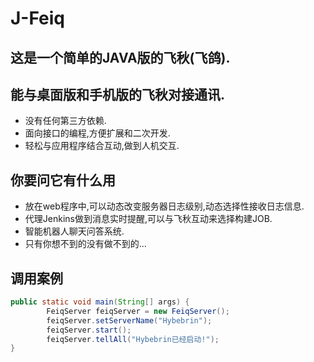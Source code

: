 # J-Feiq

## 这是一个简单的JAVA版的飞秋(飞鸽).
## 能与桌面版和手机版的飞秋对接通讯.
* 没有任何第三方依赖.
* 面向接口的编程,方便扩展和二次开发.
* 轻松与应用程序结合互动,做到人机交互.

## 你要问它有什么用
* 放在web程序中,可以动态改变服务器日志级别,动态选择性接收日志信息.
* 代理Jenkins做到消息实时提醒,可以与飞秋互动来选择构建JOB.
* 智能机器人聊天问答系统.
* 只有你想不到的没有做不到的...


## 调用案例

```java
public static void main(String[] args) {
        FeiqServer feiqServer = new FeiqServer();
        feiqServer.setServerName("Hybebrin");
        feiqServer.start();
        feiqServer.tellAll("Hybebrin已经启动!");
}
```
